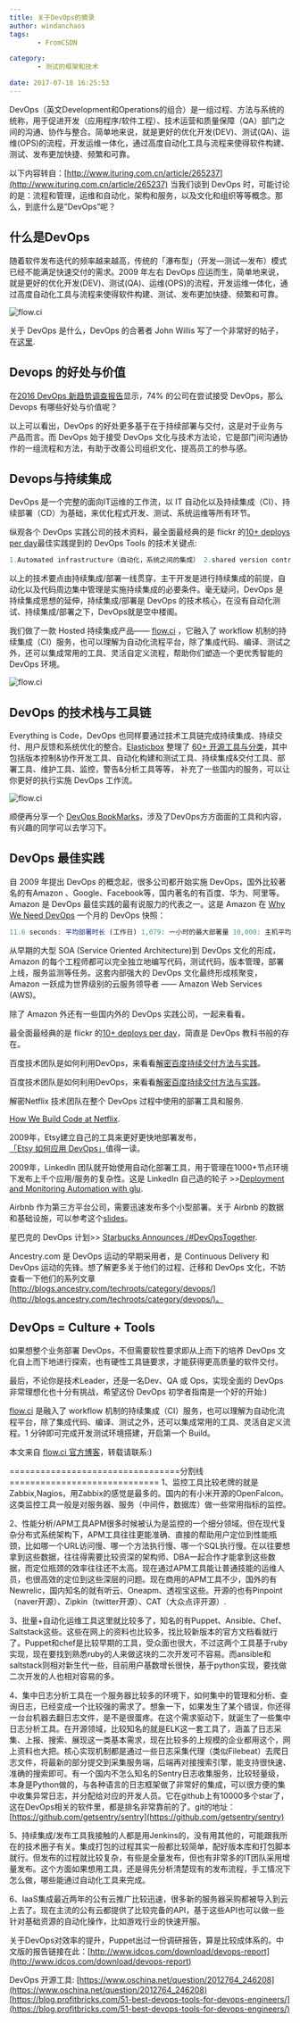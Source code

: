 ```yaml
---
title: 关于DevOps的摘录
author: windanchaos
tags: 
       - FromCSDN

category: 
       - 测试的框架和技术

date: 2017-07-18 16:25:53
---
```

DevOps（英文Development和Operations的组合）是一组过程、方法与系统的统称，用于促进开发（应用程序/软件工程）、技术运营和质量保障（QA）部门之间的沟通、协作与整合。简单地来说，就是更好的优化开发(DEV)、测试(QA)、运维(OPS)的流程，开发运维一体化，通过高度自动化工具与流程来使得软件构建、测试、发布更加快捷、频繁和可靠。

以下内容转自：[http://www.ituring.com.cn/article/265237](http://www.ituring.com.cn/article/265237)
当我们谈到 DevOps 时，可能讨论的是：流程和管理，运维和自动化，架构和服务，以及文化和组织等等概念。那么，到底什么是”DevOps”呢？

## 什么是DevOps

随着软件发布迭代的频率越来越高，传统的「瀑布型」（开发—测试—发布）模式已经不能满足快速交付的需求。2009 年左右 DevOps 应运而生，简单地来说，就是更好的优化开发(DEV)、测试(QA)、运维(OPS)的流程，开发运维一体化，通过高度自动化工具与流程来使得软件构建、测试、发布更加快捷、频繁和可靠。

![flow.ci](/images/s.jianshu.io-upload_images-310906-735d15ceea69b44d.jpg-imageMogr2-auto-orient-strip%7CimageView2-2-w-1240.png)

关于 DevOps 是什么，DevOps 的合著者 John Willis 写了一个非常好的帖子，在[这里](http://itrevolution.com/the-convergence-of-devops/).

## Devops 的好处与价值

在[2016 DevOps 新趋势调查报告](http://www.infoq.com/cn/articles/2016-devops-new-trend)显示，74% 的公司在尝试接受 DevOps，那么 Devops 有哪些好处与价值呢？

以上可以看出，DevOps 的好处更多基于在于持续部署与交付，这是对于业务与产品而言。而 DevOps 始于接受 DevOps 文化与技术方法论，它是部门间沟通协作的一组流程和方法，有助于改善公司组织文化、提高员工的参与感。

## Devops与持续集成

DevOps 是一个完整的面向IT运维的工作流，以 IT 自动化以及持续集成（CI）、持续部署（CD）为基础，来优化程式开发、测试、系统运维等所有环节。

纵观各个 DevOps 实践公司的技术资料，最全面最经典的是 flickr 的[10+ deploys per day](http://www.slideshare.net/jallspaw/10-deploys-per-day-dev-and-ops-cooperation-at-flickr)最佳实践提到的 DevOps Tools 的技术关键点:

```js 
1.Automated infrastructure（自动化，系统之间的集成） 2.shared version control（SVN共享源码） 3.one step build and deploy（持续构建和部署） 4.feature flags（主干开发） 5.Shared metrics 6.IRC and IM robots（信息整合）
```

以上的技术要点由持续集成/部署一线贯穿，主干开发是进行持续集成的前提，自动化以及代码周边集中管理是实施持续集成的必要条件。毫无疑问，DevOps 是持续集成思想的延伸，持续集成/部署是 DevOps 的技术核心，在没有自动化测试、持续集成/部署之下，DevOps就是空中楼阁。

我们做了一款 Hosted 持续集成产品—— [flow.ci](http://flow.ci/?utm_source=ituring&utm_medium=passage&utm_content=devops_guide) ，它融入了 workflow 机制的持续集成（CI）服务，也可以理解为自动化流程平台，除了集成代码、编译、测试之外，还可以集成常用的工具、灵活自定义流程，帮助你们塑造一个更优秀智能的 DevOps 环境。

![flow.ci](/images/s.jianshu.io-upload_images-310906-98ac44a2bdf136de--imageMogr2-auto-orient-strip%7CimageView2-2-w-1240.png)

## DevOps 的技术栈与工具链

Everything is Code，DevOps 也同样要通过技术工具链完成持续集成、持续交付、用户反馈和系统优化的整合。[Elasticbox](https://elasticbox.com/) 整理了 [60+ 开源工具与分类](https://elasticbox.com/blog/devops-open-source-tools/)，其中包括版本控制&协作开发工具、自动化构建和测试工具、持续集成&交付工具、部署工具、维护工具、监控，警告&分析工具等等， 补充了一些国内的服务，可以让你更好的执行实施 DevOps 工作流。

![flow.ci](/images/s.jianshu.io-upload_images-310906-d7baf300841107a2.jpg-imageMogr2-auto-orient-strip%7CimageView2-2-w-1240.png)

顺便再分享一个 [DevOps BookMarks](http://www.devopsbookmarks.com/)，涉及了DevOps方方面面的工具和内容，有兴趣的同学可以去学习下。

## DevOps 最佳实践

自 2009 年提出 DevOps 的概念起，很多公司都开始实施 DevOps，国外比较著名的有Amazon 、Google、Facebook等，国内著名的有百度、华为、阿里等。Amazon 是 DevOps 最佳实践的最有说服力的代表之一。这是 Amazon 在 [Why We Need DevOps](http://www.youtube.com/watch?v=877OCQA_xzE) 一个月的 DevOps 快照：

```js 
11.6 seconds: 平均部署时长 (工作日) 1,079: 一小时的最大部署量 10,000: 主机平均并发接收部署量 30,000: 主机最高并发接收部署量
```

从早期的大型 SOA (Service Oriented Architecture)到 DevOps 文化的形成，Amazon 的每个工程师都可以完全独立地编写代码，测试代码，版本管理，部署上线，服务监测等任务。这套内部强大的 DevOps 文化最终形成核聚变， Amazon 一跃成为世界级别的云服务领导者 —— Amazon Web Services (AWS)。

除了 Amazon 外还有一些国内外的 DevOps 实践公司，一起来看看。

最全面最经典的是 flickr 的[10+ deploys per day](http://www.slideshare.net/jallspaw/10-deploys-per-day-dev-and-ops-cooperation-at-flickr)，简直是 DevOps 教科书般的存在。

百度技术团队是如何利用DevOps，来看看[解密百度持续交付方法与实践](http://dbaplus.cn/news-21-471-1.html)。

百度技术团队是如何利用DevOps，来看看[解密百度持续交付方法与实践](http://dbaplus.cn/news-21-471-1.html)。

解密Netflix 技术团队在整个 DevOps 过程中使用的部署工具和服务.

[How We Build Code at Netflix](http://techblog.netflix.com/2016/03/how-we-build-code-at-netflix.html).

2009年，Etsy建立自己的工具来更好更快地部署发布，[「Etsy 如何应用 DevOps」](http://www.networkworld.com/article/2886672/software/how-etsy-makes-devops-work.html)值得一读。

2009年，LinkedIn 团队就开始使用自动化部署工具，用于管理在1000+节点环境下发布上千个应用/服务的复杂性。这是 LinkedIn 自己造的轮子 >>[Deployment and Monitoring Automation with glu](http://devops.com/2014/04/02/deployment-and-monitoring-automation-glu/).

Airbnb 作为第三方平台公司，需要迅速发布多个小型部署。关于 Airbnb 的数据和基础设施，可以参考这个[slides](http://www.slideshare.net/InfoQ/data-infrastructure-at-airbnb)。

星巴克的 DevOps 计划>> [Starbucks Announces /#DevOpsTogether](https://medium.com/@cloud_opinion/starbucks-announces-devopstogether-2933aad59d74).

Ancestry.com 是 DevOps 运动的早期采用者，是 Continuous Delivery 和 DevOps 运动的先锋。想了解更多关于他们的过程、迁移和 DevOps 文化，不妨查看一下他们的系列文章[http://blogs.ancestry.com/techroots/category/devops/](http://blogs.ancestry.com/techroots/category/devops/)。

## DevOps = Culture + Tools

如果想整个业务部署 DevOps，不但需要软性要求即从上而下的培养 DevOps 文化自上而下地进行探索，也有硬性工具链要求，才能获得更高质量的软件交付。

最后，不论你是技术Leader，还是一名Dev、QA 或 Ops，实现全面的 DevOps 非常理想化也十分有挑战，希望这份 DevOps 初学者指南是一个好的开始:)

[flow.ci](http://flow.ci/?utm_source=ituring&utm_medium=passage&utm_content=devops_guide) 是融入了 workflow 机制的持续集成（CI）服务，也可以理解为自动化流程平台，除了集成代码、编译、测试之外，还可以集成常用的工具、灵活自定义流程。1 分钟即可完成开发测试环境搭建，开启第一个 Build。

本文来自 [flow.ci 官方博客](http://blog.flow.ci/)，转载请联系:)

=================================分割线=============================
1、监控工具比较老牌的就是Zabbix,Nagios，用Zabbix的感觉是最多的。国内的有小米开源的OpenFalcon。这类监控工具一般是对服务器、服务（中间件，数据库）做一些常用指标的监控。

2、性能分析/APM工具APM很多时候被认为是监控的一个细分领域。但在现代复杂分布式系统架构下，APM工具往往更能准确、直接的帮助用户定位到性能瓶颈，比如哪一个URL访问慢、哪一个方法执行慢、哪一个SQL执行慢。在以往要想拿到这些数据，往往得需要比较资深的架构师、DBA一起合作才能拿到这些数据，而定位瓶颈的效率往往还不太高。现在通过APM工具能让普通技能的运维人员，也很高效的定位到这些深层的问题。现在商用的APM工具不少，国外的有Newrelic，国内知名的就有听云、Oneapm、透视宝这些。开源的也有Pinpoint（naver开源）、Zipkin（twitter开源）、CAT（大众点评开源）.

3、批量+自动化运维工具这里就比较多了，知名的有Puppet、Ansible、Chef、Saltstack这些。这些在网上的资料也比较多，找比较新版本的官方文档看就行了。Puppet和chef是比较早期的工具，受众面也很大，不过这两个工具基于ruby实现，现在要找到熟悉ruby的人来做这块的二次开发可不容易。而ansible和saltstack则相对新生代一些，目前用户基数增长很快，基于python实现，要找做二次开发的人也相对容易的多。

4、集中日志分析工具在一个服务器比较多的环境下，如何集中的管理和分析、查询日志，已经变成一个比较强的需求了。想象一下，如果发生了某个错误，你还得一台台机器去翻日志文件，是不是很蛋疼。在这个需求驱动下，就诞生了一些集中日志分析工具。在开源领域，比较知名的就是ELK这一套工具了，涵盖了日志采集、上报、搜索、展现这一类基本需求，现在比较多的上规模的企业都用这个，网上资料也大把。核心实现机制都是通过一些日志采集代理（类似Filebeat）去爬日志文件，将最新的部分提交到采集服务端，后端再对接搜索引擎，能支持很快速、准确的搜索即可。有一个国内不怎么知名的Sentry日志收集服务，比较轻量级，本身是Python做的，与各种语言的日志框架做了非常好的集成，可以很方便的集中收集异常日志，并分配给对应的开发人员。它在github上有10000多个star了，这在DevOps相关的软件里，都是排名非常靠前的了。git的地址：[https://github.com/getsentry/sentry](https://github.com/getsentry/sentry)

5、持续集成/发布工具我接触的人都是用Jenkins的，没有用其他的，可能跟我所在的技术圈子有关。集成打包的过程其实一般都比较简单，配好版本库和打包脚本就行。但发布的过程就比较复杂，有些是全量发布，但也有非常多的IT团队采用增量发布。这个方面如果想用工具，还是得先分析清楚现有的发布流程，手工情况下怎么做，哪些能通过自动化工具来完成。

6、IaaS集成最近两年的公有云推广比较迅速，很多新的服务器采购都被导入到云上去了。现在主流的公有云都提供了比较完备的API，基于这些API也可以做一些针对基础资源的自动化操作，比如游戏行业的快速开服。

关于DevOps对效率的提升，Puppet出过一份调研报告，算是比较成体系的。中文版的报告链接在此：[http://www.idcos.com/download/devops-report](http://www.idcos.com/download/devops-report)

DevOps 开源工具:
[https://www.oschina.net/question/2012764_246208](https://www.oschina.net/question/2012764_246208)
[https://blog.profitbricks.com/51-best-devops-tools-for-devops-engineers/](https://blog.profitbricks.com/51-best-devops-tools-for-devops-engineers/)